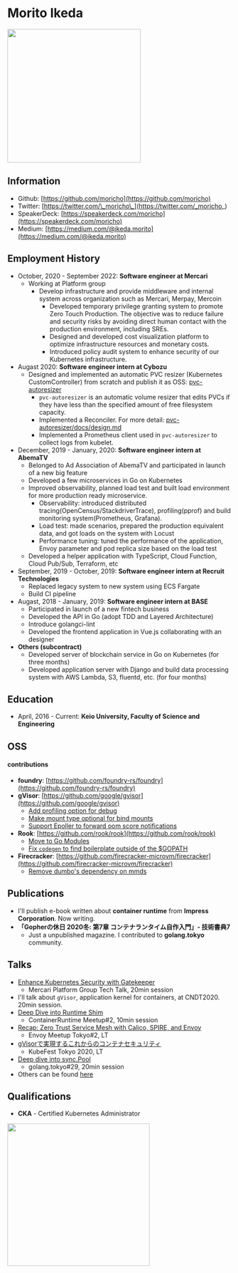 # Morito Ikeda

<img width="300" src="https://moricho.github.io/images/profile.jpg">

## Information
- Github: [https://github.com/moricho](https://github.com/moricho)
- Twitter: [https://twitter.com/\_moricho\_](https://twitter.com/_moricho_)
- SpeakerDeck: [https://speakerdeck.com/moricho](https://speakerdeck.com/moricho)
- Medium: [https://medium.com/@ikeda.morito](https://medium.com/@ikeda.morito)

## Employment History
- October, 2020 - September 2022: __Software engineer at Mercari__
  - Working at Platform group
    - Develop infrastructure and provide middleware and internal system across organization such as Mercari, Merpay, Mercoin
      - Developed temporary privilege granting system to promote Zero Touch Production. The objective was to reduce failure and security risks by avoiding direct human contact with the production environment, including SREs.
      - Designed and developed cost visualization platform to optimize infrastructure resources and monetary costs.
      - Introduced policy audit system to enhance security of our Kubernetes infrastructure. 
- Augast 2020: __Software engineer intern at Cybozu__
  - Designed and implemented an automatic PVC resizer (Kubernetes CustomController) from scratch and publish it as OSS: [pvc-autoresizer](https://github.com/topolvm/pvc-autoresizer)
    -  `pvc-autoresizer` is an automatic volume resizer that edits PVCs if they have less than the specified amount of free filesystem capacity.
    - Implemented a Reconciler. For more detail: [pvc-autoresizer/docs/design.md](https://github.com/topolvm/pvc-autoresizer/blob/master/docs/design.md)
    - Implemented a Prometheus client used in `pvc-autoresizer` to collect logs from kubelet.
- December, 2019 - January, 2020: __Software engineer intern at AbemaTV__
  - Belonged to Ad Association of AbemaTV and participated in launch of a new big feature
  - Developed a few microservices in Go on Kubernetes
  - Improved observability, planned load test and built load environment for more production ready microservice.
    - Observability: introduced distributed tracing(OpenCensus/StackdriverTrace), profiling(pprof) and build monitoring system(Prometheus, Grafana).
    - Load test: made scenarios, prepared the production equivalent data, and got loads on the system with Locust
    - Performance tuning: tuned the performance of the application, Envoy parameter and pod replica size based on the load test
  - Developed a helper application with TypeScript, Cloud Function, Cloud Pub/Sub, Terraform, etc
- September, 2019 - October, 2019: __Software engineer intern at Recruit Technologies__
  - Replaced legacy system to new system using ECS Fargate
  - Build CI pipeline
- Augast, 2018 - January, 2019: __Software engineer intern at BASE__
  - Participated in launch of a new fintech business
  - Developed the API in Go (adopt TDD and Layered Architecture)
  - Introduce golangci-lint
  - Developed the frontend application in Vue.js collaborating with an designer
- __Others (subcontract)__
  - Developed server of blockchain service in Go on Kubernetes (for three months)
  - Developed application server with Django and build data processing system with AWS Lambda, S3, fluentd, etc. (for four months)

## Education
- April, 2016 - Current: __Keio University, Faculty of Science and Engineering__

## OSS

#### contributions
- __foundry__: [https://github.com/foundry-rs/foundry](https://github.com/foundry-rs/foundry)
- __gVisor__: [https://github.com/google/gvisor](https://github.com/google/gvisor)
  - [Add profiling option for debug](https://github.com/google/gvisor/pull/1951)
  - [Make mount type optional for bind mounts](https://github.com/google/gvisor/pull/2487)
  - [Support Epoller to forward oom score notifications](https://github.com/google/gvisor-containerd-shim/issues/56)
- __Rook__: [https://github.com/rook/rook](https://github.com/rook/rook)
  - [Move to Go Modules](https://github.com/rook/rook/pull/4984)
  - [Fix `codegen` to find boilerplate outside of the $GOPATH](https://github.com/rook/rook/pull/5110)
- __Firecracker__: [https://github.com/firecracker-microvm/firecracker](https://github.com/firecracker-microvm/firecracker)
  - [Remove dumbo's dependency on mmds](https://github.com/firecracker-microvm/firecracker/pull/1813)

## Publications
- I'll publish e-book written about __container runtime__ from __Impress Corporation__. Now writing.
- __「Gopherの休日 2020冬: 第7章 コンテナランタイム自作入門」- 技術書典7__
  - Just a unpublished magazine. I contributed to __golang.tokyo__ community.

## Talks
- [Enhance Kubernetes Security with Gatekeeper](https://speakerdeck.com/moricho/enhance-kubernetes-security-with-gatekeeper)
  - Mercari Platform Group Tech Talk, 20min session
- I'll talk about `gVisor`, application kernel for containers, at CNDT2020. 20min session.
- [Deep Dive into Runtime Shim](https://speakerdeck.com/moricho/deep-dive-into-runtime-shim)
  - ContainerRuntime Meetup#2, 10min session
- [Recap: Zero Trust Service Mesh with Calico, SPIRE, and Envoy](https://speakerdeck.com/moricho/recap-zero-trust-service-mesh-with-calico-spire-and-envoy)
  - Envoy Meetup Tokyo#2, LT
- [gVisorで実現するこれからのコンテナセキュリティ](https://speakerdeck.com/moricho/gvisordeshi-xian-surukorekarafalsekontenasekiyuritei)
  - KubeFest Tokyo 2020, LT
- [Deep dive into sync.Pool](https://speakerdeck.com/moricho/deep-dive-into-sync-dot-pool)
  - golang.tokyo#29, 20min session
- Others can be found [here](https://speakerdeck.com/moricho)

## Qualifications
- __CKA__ - Certified Kubernetes Administrator

<img width="320" src="https://moricho.github.io/images/cka.png">
